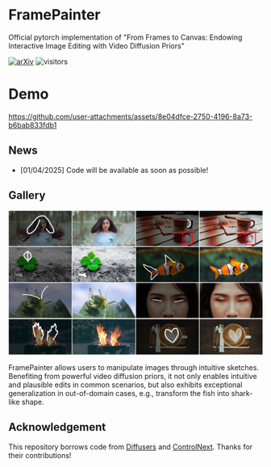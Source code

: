 # FramePainter
Official pytorch implementation of "From Frames to Canvas: Endowing Interactive Image Editing with  Video Diffusion Priors"

[![arXiv](https://img.shields.io/badge/arXiv-2403.05438-b31b1b.svg)](https://arxiv.org/abs/2403.05438)
![visitors](https://visitor-badge.laobi.icu/badge?page_id=YBYBZhang/FramePainter)

# Demo
https://github.com/user-attachments/assets/8e04dfce-2750-4196-8a73-b6bab833fdb1

## News
* [01/04/2025] Code will be available as soon as possible!
  
## Gallery

<p align="center">
<img src="intro_teaser.png" width="1080px"/> 
</p>
FramePainter allows users to manipulate images through intuitive sketches.
Benefiting from powerful video diffusion priors, it not only enables intuitive and plausible edits in common scenarios, but also exhibits exceptional generalization in out-of-domain cases, e.g., transform the fish into shark-like shape.


## Acknowledgement

This repository borrows code from [Diffusers](https://github.com/huggingface/diffusers) and [ControlNext](https://github.com/dvlab-research/ControlNeXt). Thanks for their contributions!

